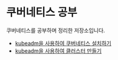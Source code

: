 # 쿠버네티스 공부

쿠버네티스를 공부하며 정리한 저장소입니다.

- [kubeadm을 사용하여 쿠버네티스 설치하기](./docs/install/README.md)
- [kubeadm을 사용하여 클러스터 만들기](./docs/create-cluster/README.md)
